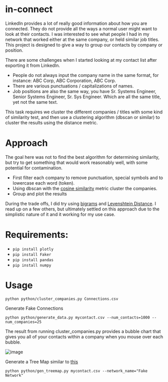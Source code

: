 # in-connect
LinkedIn provides a lot of really good information about how you are connected.  They do not provide all the ways a normal user might want to look at their contacts.  I was interested to see what people I had in my network that worked either at the same company, or held similar job titles.  This project is designed to give a way to group our contacts by company or position.

There are some challenges when I started looking at my contact list after exporting it from LinkedIn.

* People do not always input the company name in the same format, for instance: ABC Corp, ABC Corporation, ABC Corp.
* There are various punctuations / capitalizations of names. 
* Job positions are also the same way, you have Sr. Systems Engineer, Senior Systems Engineer, Sr. Sys Engineer.  Which are all the same title, yet not the same text.  

This task requires we cluster the different companies / titles with some kind of similarity test, and then use a clustering algorithm (dbscan or similar) to cluster the results using the distance metric.  
# Approach
The goal here was not to find the best algorithm for determining similarity, but try to get something that would work reasonably well, with some potential for contamination.  
* First filter each company to remove punctuation, special symbols and to lowercase each word (token).  
* Using dbscan with the [cosine similarity](https://en.wikipedia.org/wiki/Cosine_similarity) metric cluster the companies.
* Group and plot the results

During the trade offs, I did try using [bigrams](https://en.wikipedia.org/wiki/Bigram) and [Levenshtein Distance](https://en.wikipedia.org/wiki/Levenshtein_distance).  I read up on a few others, but ultimately settled on this approach due to the simplistic nature of it and it working for my use case.  

# Requirements:
* ``` pip install plotly ```
* ``` pip install Faker ```
* ``` pip install pandas ```
* ``` pip install numpy ```

# Usage
``` 
python python/cluster_companies.py Connections.csv
```

Generate Fake Connections
```
python python/generate_data.py mycontact.csv --num_contacts=1000 --num_companies=25
```
The result from running cluster_companies.py provides a bubble chart that gives you all of your contacts within a company when you mouse over each bubble.

![image](https://user-images.githubusercontent.com/9982203/119418163-9b441e80-bcb4-11eb-9432-a8e63e7b6a3f.png)

Generate a Tree Map similar to [this](https://towardsdatascience.com/linkedin-network-visualisation-using-plotly-9e1962247859)  
```
python python/gen_treemap.py mycontact.csv --network_name="Fake Network"
```
